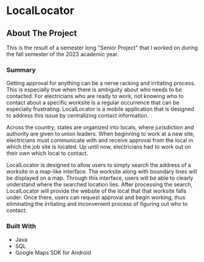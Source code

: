 # LocalLocator
## About The Project

This is the result of a semester long "Senior Project" that I worked on during the fall semester of the 2023 academic year.

### Summary

Getting approval for anything can be a nerve racking and irritating process. This is especially true when there is ambiguity about who needs to be contacted. For electricians who are ready to work, not knowing who to contact about a specific worksite is a regular occurrence that can be especially frustrating. LocalLocator is a mobile application that is designed to address this issue by centralizing contact information. 

Across the country, states are organized into locals, where jurisdiction and authority are given to union leaders. When beginning to work at a new site, electricians must communicate with and receive approval from the local in which the job site is located. Up until now, electricians had to work out on their own which local to contact.

LocalLocator is designed to allow users to simply search the address of a worksite in a map-like interface. The worksite along with boundary lines will be displayed on a map. Through this interface, users will be able to clearly understand where the searched location lies. After processing the search, LocalLocator will provide the website of the local that that worksite falls under. Once there, users can request approval and begin working, thus eliminating the irritating and inconvenient process of figuring out who to contact.


### Built With

* Java
* SQL
* Google Maps SDK for Android
